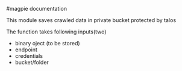 #magpie documentation

This module saves crawled data in private bucket protected by talos

The function takes following inputs(two)
- binary oject (to be stored)
- endpoint
- credentials
- bucket/folder
